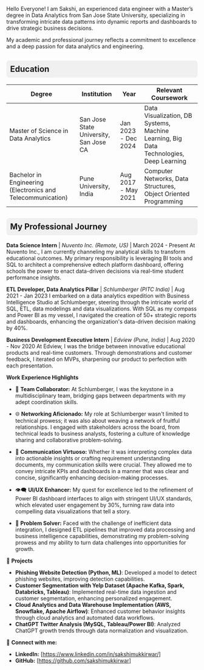 Hello Everyone! I am Sakshi, an experienced data engineer with a Master’s degree in Data Analytics from San Jose State University, specializing in transforming intricate data patterns into dynamic reports and dashboards to drive strategic business decisions.

My academic and professional journey reflects a commitment to excellence and a deep passion for data analytics and engineering. 

<h2 style="background-color:#f0f0f0; padding:10px; border-radius:8px;"> Education</h2>

| Degree | Institution | Year | Relevant Coursework |
| ------ | ----------- | ---- | ------------------- |
| Master of Science in Data Analytics | San Jose State University, San Jose CA | Jan 2023 - Dec 2024 | Data Visualization, DB Systems, Machine Learning, Big Data Technologies, Deep Learning |
| Bachelor in Engineering (Electronics and Telecommunication) | Pune University, India | Aug 2017 - May 2021 | Computer Networks, Data Structures, Object Oriented Programming |


<h2 style="background-color:#f0f0f0; padding:10px; border-radius:8px;"> My Professional Journey</h2>

**Data Science Intern** | *Nuvento Inc. (Remote, US)* | March 2024 - Present
At Nuvento Inc., I am currently channeling my analytical skills to transform educational outcomes. My primary responsibility is leveraging BI tools and SQL to architect a comprehensive edtech platform dashboard, offering schools the power to enact data-driven decisions via real-time student performance insights.

**ETL Developer, Data Analytics Pillar** | *Schlumberger (PITC India)* | Aug 2021 - Jan 2023
I embarked on a data analytics expedition with Business Intelligence Studio at Schlumberger, steering through the intricate world of SQL, ETL, data modelings and data visualizations. With SQL as my compass and Power BI as my vessel, I navigated the creation of 50+ strategic  reports and dashboards, enhancing the organization's data-driven decision making by 40%.

**Business Development Executive Intern** | *Edview (Pune, India)* | Aug 2020 - Nov 2020
At Edview, I was the bridge between innovative educational products and real-time customers. Through demonstrations and customer feedback, I iterated on MVPs, sharpening our product to perfection with each presentation.

**Work Experience Highlights**

- 🤝 **Team Collaborator:** At Schlumberger, I was the keystone in a multidisciplinary team, bridging gaps between departments with my adept coordination skills.

- 🌐 **Networking Aficionado:** My role at Schlumberger wasn't limited to technical prowess; it was also about weaving a network of fruitful relationships. I engaged with stakeholders across the board, from technical leads to business analysts, fostering a culture of knowledge sharing and collaborative problem-solving.

- 💬 **Communication Virtuoso:** Whether it was interpreting complex data into actionable insights or crafting requirement understanding documents, my communication skills were crucial. They allowed me to convey intricate KPIs and dashboards in a manner that was clear and concise, significantly enhancing decision-making processes.

- 👁️‍🗨️ **UI/UX Enhancer:** My quest for excellence led to the refinement of Power BI dashboard interfaces to align with stringent UI/UX standards, which elevated user engagement by 30%, turning raw data into compelling data visualizations that tell a story.

- 🧩 **Problem Solver:** Faced with the challenge of inefficient data integration, I designed ETL pipelines that improved data processing and business intelligence capabilities, demonstrating my problem-solving prowess and my ability to turn data challenges into opportunities for growth.



🚀 **Projects**
- **Phishing Website Detection (Python, ML)**: Developed a model to detect phishing websites, improving detection capabilities.
- **Customer Segmentation with Yelp Dataset (Apache Kafka, Spark, Databricks, Tableau)**: Implemented real-time data ingestion and customer segmentation, enhancing personalized engagement.
- **Cloud Analytics and Data Warehouse Implementation (AWS, Snowflake, Apache Airflow)**: Enhanced customer behavior insights through cloud analytics and automated data workflows.
- **ChatGPT Twitter Analysis (MySQL, Tableau/Power BI)**: Analyzed ChatGPT growth trends through data normalization and visualization.

🔗 **Connect with me:**
- **LinkedIn:** [https://www.linkedin.com/in/sakshimukkirwar/]
- **GitHub:** [https://github.com/sakshimukkirwar]
